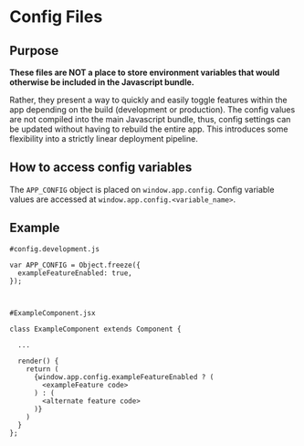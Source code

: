 # Config Files

## Purpose

**These files are NOT a place to store environment variables that would otherwise be included in the Javascript bundle.** 

Rather, they present a way to quickly and easily toggle features within the app depending on the build (development or production). The config values are not compiled into the main Javascript bundle, thus, config settings can be updated without having to rebuild the entire app. This introduces some flexibility into a strictly linear deployment pipeline.


## How to access config variables

The `APP_CONFIG` object is placed on `window.app.config`. Config variable values are accessed at `window.app.config.<variable_name>`.


## Example

```
#config.development.js

var APP_CONFIG = Object.freeze({
  exampleFeatureEnabled: true,
});



#ExampleComponent.jsx

class ExampleComponent extends Component {
  
  ...

  render() {
    return (
      {window.app.config.exampleFeatureEnabled ? (
        <exampleFeature code>
      ) : (
        <alternate feature code>
      )}
    )
  }
};
```
